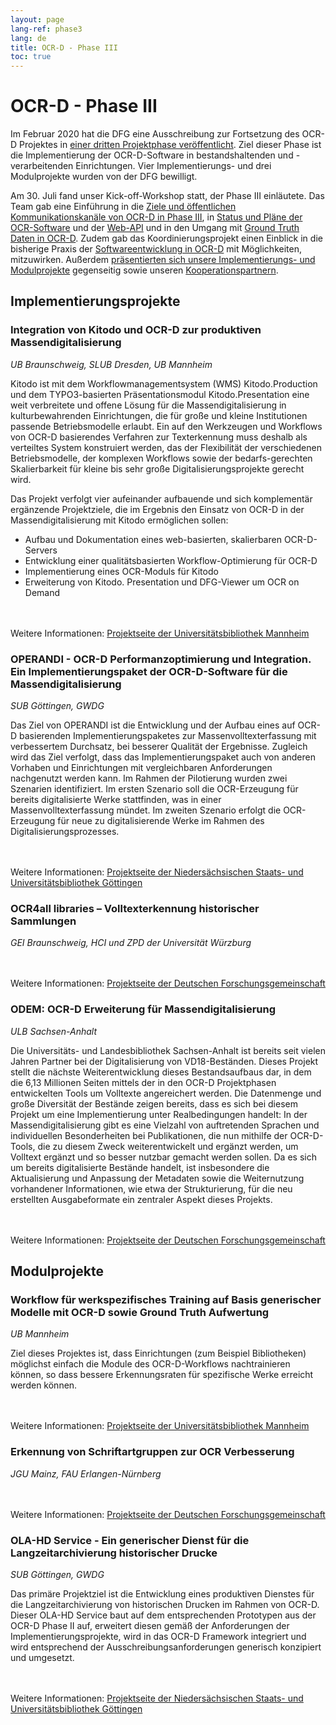 ```yaml
---
layout: page
lang-ref: phase3
lang: de
title: OCR-D - Phase III
toc: true
---
```


# OCR-D - Phase III

Im Februar 2020 hat die DFG eine Ausschreibung zur Fortsetzung des OCR-D Projektes in [einer dritten Projektphase veröffentlicht](https://ocr-d.de/de/2020/02/25/dfg-ausschreibung.html). 
Ziel dieser Phase ist die Implementierung der OCR-D-Software in bestandshaltenden und 
-verarbeitenden Einrichtungen. Vier Implementierungs- und drei Modulprojekte wurden von der 
DFG bewilligt. 

Am 30. Juli fand unser Kick-off-Workshop statt, der Phase III einläutete.
Das Team gab eine Einführung in die [Ziele und öffentlichen Kommunikationskanäle von OCR-D in Phase III](https://ocr-d.de/assets/kick-off/phase3.pdf), in [Status und Pläne der OCR-Software](https://ocr-d.de/assets/kick-off/spec_core_ocrd_all.pdf) und der [Web-API](https://ocr-d.de/assets/kick-off/web-api.pdf) und in den Umgang mit [Ground Truth Daten in OCR-D](https://ocr-d.de/assets/kick-off/gt.pdf). Zudem gab das Koordinierungsprojekt einen Einblick in die bisherige Praxis der [Softwareentwicklung in OCR-D](https://ocr-d.de/assets/kick-off/software-development.pdf) mit Möglichkeiten, mitzuwirken.
Außerdem [präsentierten sich unsere Implementierungs- und Modulprojekte](https://ocr-d.de/assets/kick-off/lightning-talks.pdf) gegenseitig sowie unseren [Kooperationspartnern](https://ocr-d.de/de/contact.html#kooperationspartner).

## Implementierungsprojekte

### Integration von Kitodo und OCR-D zur produktiven Massendigitalisierung 
_UB Braunschweig, SLUB Dresden, UB Mannheim_

Kitodo ist mit dem Workflowmanagementsystem (WMS) Kitodo.Production und dem TYPO3-basierten Präsentationsmodul Kitodo.Presentation eine weit verbreitete und offene Lösung für die Massendigitalisierung in kulturbewahrenden Einrichtungen, die für große und kleine Institutionen passende Betriebsmodelle erlaubt. Ein auf den Werkzeugen und Workflows von OCR-D basierendes Verfahren zur Texterkennung muss deshalb als verteiltes System konstruiert werden, das der Flexibilität der verschiedenen Betriebsmodelle, der komplexen Workflows sowie der bedarfs-gerechten Skalierbarkeit für kleine bis sehr große Digitalisierungsprojekte gerecht wird.

Das Projekt verfolgt vier aufeinander aufbauende und sich komplementär ergänzende Projektziele, die im Ergebnis den Einsatz von OCR-D in der Massendigitalisierung mit Kitodo ermöglichen sollen:

* Aufbau und Dokumentation eines web-basierten, skalierbaren OCR-D-Servers
* Entwicklung einer qualitätsbasierten Workflow-Optimierung für OCR-D
* Implementierung eines OCR-Moduls für Kitodo
* Erweiterung von Kitodo. Presentation und DFG-Viewer um OCR on Demand

<br/><br/>
Weitere Informationen: [Projektseite der Universitätsbibliothek Mannheim](https://www.bib.uni-mannheim.de/ihre-ub/projekte-der-ub/ocr-d-kitodo/)

### OPERANDI - OCR-D Performanzoptimierung und Integration. Ein Implementierungspaket der OCR-D-Software für die Massendigitalisierung
_SUB Göttingen, GWDG_

Das Ziel von OPERANDI ist die Entwicklung und der Aufbau eines auf OCR-D basierenden Implementierungspaketes zur Massenvolltexterfassung mit verbessertem Durchsatz, bei besserer Qualität der Ergebnisse. Zugleich wird das Ziel verfolgt, dass das Implementierungspaket auch von anderen Vorhaben und Einrichtungen mit vergleichbaren Anforderungen nachgenutzt werden kann. Im Rahmen der Pilotierung wurden zwei Szenarien identifiziert. Im ersten Szenario soll die OCR-Erzeugung für bereits digitalisierte Werke stattfinden, was in einer Massenvolltexterfassung mündet. Im zweiten Szenario erfolgt die OCR-Erzeugung für neue zu digitalisierende Werke im Rahmen des Digitalisierungsprozesses.

<br/><br/>
Weitere Informationen: [Projektseite der Niedersächsischen Staats- und Universitätsbibliothek Göttingen](https://www.sub.uni-goettingen.de/projekte-forschung/projektdetails/projekt/operandi-ocr-d-performance-optimisation-and-integration/)


### OCR4all libraries – Volltexterkennung historischer Sammlungen 
_GEI Braunschweig, HCI und ZPD der Universität Würzburg_

<br/><br/>
Weitere Informationen: [Projektseite der Deutschen Forschungsgemeinschaft](https://gepris.dfg.de/gepris/projekt/460665940?language=de)

### ODEM: OCR-D Erweiterung für Massendigitalisierung 
_ULB Sachsen-Anhalt_

Die Universitäts- und Landesbibliothek Sachsen-Anhalt ist bereits seit vielen Jahren Partner bei der Digitalisierung von VD18-Beständen. Dieses Projekt stellt die nächste Weiterentwicklung dieses Bestandsaufbaus dar, in dem die 6,13 Millionen Seiten mittels der in den OCR-D Projektphasen entwickelten Tools um Volltexte angereichert werden. Die Datenmenge und große Diversität der Bestände zeigen bereits, dass es sich bei diesem Projekt um eine Implementierung unter Realbedingungen handelt: In der Massendigitalisierung gibt es eine Vielzahl von auftretenden Sprachen und individuellen Besonderheiten bei Publikationen, die nun mithilfe der OCR-D-Tools, die zu diesem Zweck weiterentwickelt und ergänzt werden, um Volltext ergänzt und so besser nutzbar gemacht werden sollen. Da es sich um bereits digitalisierte Bestände handelt, ist insbesondere die Aktualisierung und Anpassung der Metadaten sowie die Weiternutzung vorhandener Informationen, wie etwa der Strukturierung, für die neu erstellten Ausgabeformate ein zentraler Aspekt dieses Projekts.

<br/><br/>
Weitere Informationen: [Projektseite der Deutschen Forschungsgemeinschaft](https://gepris.dfg.de/gepris/projekt/460554747?language=de)


## Modulprojekte

### Workflow für werkspezifisches Training auf Basis generischer Modelle mit OCR-D sowie Ground Truth Aufwertung 
_UB Mannheim_

Ziel dieses Projektes ist, dass Einrichtungen (zum Beispiel Bibliotheken) möglichst einfach die Module des OCR-D-Workflows nachtrainieren können, so dass bessere Erkennungs­raten für spezifische Werke erreicht werden können.

<br/><br/>
Weitere Informationen: [Projektseite der Universitätsbibliothek Mannheim](https://www.bib.uni-mannheim.de/ihre-ub/projekte-der-ub/ocr-d-modelltraining/)

### Erkennung von Schriftartgruppen zur OCR Verbesserung
_JGU Mainz, FAU Erlangen-Nürnberg_

<br/><br/>
Weitere Informationen: [Projektseite der Deutschen Forschungsgemeinschaft](https://gepris.dfg.de/gepris/projekt/460605811?language=de)

### OLA-HD Service - Ein generischer Dienst für die Langzeitarchivierung historischer Drucke 
_SUB Göttingen, GWDG_

Das primäre Projektziel ist die Entwicklung eines produktiven Dienstes für die Langzeitarchivierung von historischen Drucken im Rahmen von OCR-D. Dieser OLA-HD Service baut auf dem entsprechenden Prototypen aus der OCR-D Phase II auf, erweitert diesen gemäß der Anforderungen der Implementierungsprojekte, wird in das OCR-D Framework integriert und wird entsprechend der Ausschreibungsanforderungen generisch konzipiert und umgesetzt.

<br/><br/>
Weitere Informationen: [Projektseite der Niedersächsischen Staats- und Universitätsbibliothek Göttingen](https://www.sub.uni-goettingen.de/projekte-forschung/projektdetails/projekt/ola-hd-service-ein-generischer-dienst-fuer-die-langzeitarchivierung-historischer-drucke/)


